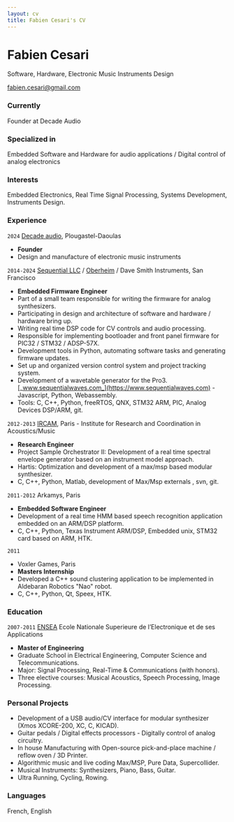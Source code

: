 ```yaml
---
layout: cv
title: Fabien Cesari's CV
---
```


# Fabien Cesari
Software, Hardware, Electronic Music Instruments Design

<div id="webaddress">
<a href="mailto: fabien.cesari@gmail.com">fabien.cesari@gmail.com</a>
</div>

### Currently
Founder at Decade Audio

### Specialized in
Embedded Software and Hardware for audio applications / Digital control of analog electronics

### Interests
Embedded Electronics, Real Time Signal Processing, Systems Development, Instruments Design.

### Experience
`2024`
[Decade audio](www.decade.audio), Plougastel-Daoulas
- __Founder__
- Design and manufacture of electronic music instruments
  
`2014-2024`
[Sequential LLC](https://www.sequential.com/) / [Oberheim](https://oberheim.com/) / Dave Smith Instruments, San Francisco
- __Embedded Firmware Engineer__
- Part of a small team responsible for writing the firmware for analog synthesizers.
- Participating in design and architecture of software and hardware / hardware bring up.
- Writing real time DSP code for CV controls and audio processing.
- Responsible for implementing bootloader and front panel firmware for PIC32 / STM32 / ADSP-57X.
- Development tools in Python, automating software tasks and generating firmware updates.
- Set up and organized version control system and project tracking system.
- Development of a wavetable generator for the Pro3. [_www.sequentialwaves.com_](https://www.sequentialwaves.com) - Javascript, Python, Webassembly.
- Tools: C, C++, Python, freeRTOS, QNX, STM32 ARM, PIC, Analog Devices DSP/ARM, git.

`2012-2013`
[IRCAM](https://www.ircam.fr/), Paris - Institute for Research and Coordination in Acoustics/Music
- __Research Engineer__
- Project Sample Orchestrator II:  Development of a real time spectral envelope generator based on an instrument model approach.
- Hartis:  Optimization and development of a max/msp based modular synthesizer.
- C, C++, Python, Matlab, development of Max/Msp externals , svn, git.

`2011-2012`
Arkamys, Paris
- __Embedded Software Engineer__
- Development of a real time HMM based speech recognition application embedded on an ARM/DSP platform.
- C, C++, Python, Texas Instrument ARM/DSP, Embedded unix, STM32 card based on ARM, HTK.

`2011`
- Voxler Games, Paris
- __Masters Internship__
- Developed a C++ sound clustering application to be implemented in Aldebaran Robotics "Nao" robot.
- C, C++, Python, Qt, Speex, HTK.

### Education
`2007-2011`
[ENSEA](https://www.ensea.fr/en) Ecole Nationale Superieure de l’Electronique et de ses Applications
- __Master of Engineering__
- Graduate School in Electrical Engineering, Computer Science and Telecommunications.
- Major: Signal Processing, Real-Time & Communications (with honors).
- Three elective courses: Musical Acoustics, Speech Processing, Image Processing.

### Personal Projects
- Development of a USB audio/CV interface for modular synthesizer (Xmos XCORE-200, XC, C, KICAD).
- Guitar pedals / Digital effects processors - Digitally control of analog circuitry.
- In house Manufacturing with Open-source pick-and-place machine / reflow oven / 3D Printer.
- Algorithmic music and live coding Max/MSP, Pure Data, Supercollider.
- Musical Instruments: Synthesizers, Piano, Bass, Guitar.
- Ultra Running, Cycling, Rowing.

### Languages
French, English
<!-- ### Footer
Last updated: May 2013 -->

